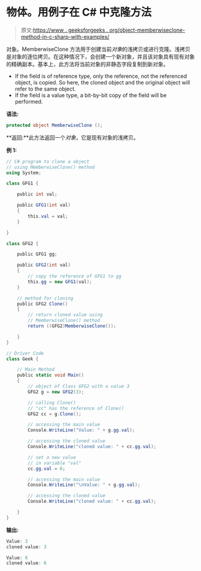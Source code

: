 # 物体。用例子在 C# 中克隆方法

> 原文:[https://www . geeksforgeeks . org/object-memberwiseclone-method-in-c-sharp-with-examples/](https://www.geeksforgeeks.org/object-memberwiseclone-method-in-c-sharp-with-examples/)

对象。MemberwiseClone 方法用于创建当前*对象*的浅拷贝或进行克隆。浅拷贝是对象的逐位拷贝。在这种情况下，会创建一个新对象，并且该对象具有现有对象的精确副本。基本上，此方法将当前对象的非静态字段复制到新对象。

*   If the field is of reference type, only the reference, not the referenced object, is copied. So here, the cloned object and the original object will refer to the same object.
*   If the field is a value type, a bit-by-bit copy of the field will be performed.

**语法:**

```cs
protected object MemberwiseClone ();
```

**返回:**此方法返回一个*对象*，它是现有对象的浅拷贝。

**例 1:**

```cs
// C# program to clone a object
// using MemberwiseClone() method
using System;

class GFG1 {

    public int val;

    public GFG1(int val)
    {
        this.val = val;
    }

}

class GFG2 {

    public GFG1 gg;

    public GFG2(int val)
    {
        // copy the reference of GFG1 to gg
        this.gg = new GFG1(val);   
    }

    // method for cloning
    public GFG2 Clone()
    {
        // return cloned value using
        // MemberwiseClone() method
        return ((GFG2)MemberwiseClone());

    }
}

// Driver Code
class Geek {

    // Main Method
    public static void Main()
    {
        // object of Class GFG2 with a value 3
        GFG2 g = new GFG2(3);

        // calling Clone()
        // "cc" has the reference of Clone()
        GFG2 cc = g.Clone();

        // accessing the main value
        Console.WriteLine("Value: " + g.gg.val);

        // accessing the cloned value
        Console.WriteLine("cloned value: " + cc.gg.val);

        // set a new value 
        // in variable "val"
        cc.gg.val = 6;

        // accessing the main value
        Console.WriteLine("\nValue: " + g.gg.val);

        // accessing the cloned value
        Console.WriteLine("cloned value: " + cc.gg.val);

    }
}
```

**输出:**

```cs
Value: 3
cloned value: 3

Value: 6
cloned value: 6

```